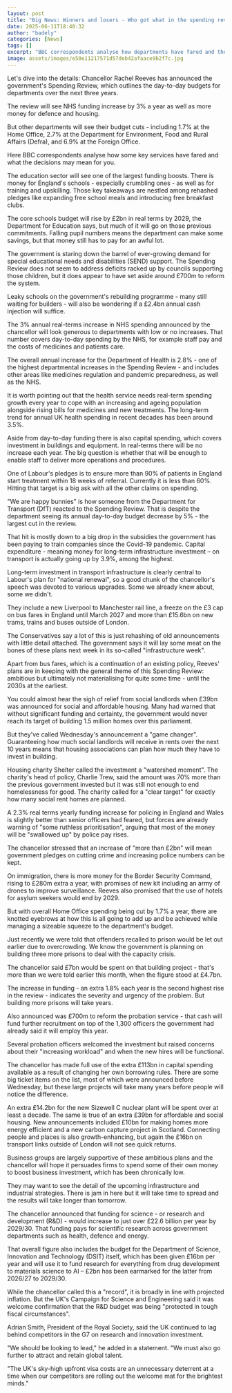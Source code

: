 ```yaml
---
layout: post
title: "Big News: Winners and losers - Who got what in the spending review?"
date: 2025-06-11T18:40:32
author: "badely"
categories: [News]
tags: []
excerpt: "BBC correspondents analyse how departments have fared and the impact decisions could have on you."
image: assets/images/e50e11217571d57deb42afaace9b2f7c.jpg
---
```


Let's dive into the details: Chancellor Rachel Reeves has announced the government's Spending Review, which outlines the day-to-day budgets for departments over the next three years.

The review will see NHS funding increase by 3% a year as well as more money for defence and housing. 

But other departments will see their budget cuts - including 1.7% at the Home Office, 2.7% at the Department for Environment, Food and Rural Affairs (Defra), and 6.9% at the Foreign Office.

Here BBC correspondents analyse how some key services have fared and what the decisions may mean for you.

The education sector will see one of the largest funding boosts. There is money for England's schools - especially crumbling ones - as well as for training and upskilling. Those key takeaways are nestled among rehashed pledges like expanding free school meals and introducing free breakfast clubs.

The core schools budget will rise by £2bn in real terms by 2029, the Department for Education says, but much of it will go on those previous commitments. Falling pupil numbers means the department can make some savings, but that money still has to pay for an awful lot.

The government is staring down the barrel of ever-growing demand for special educational needs and disabilities (SEND) support. The Spending Review does not seem to address deficits racked up by councils supporting those children, but it does appear to have set aside around £700m to reform the system.

Leaky schools on the government's rebuilding programme - many still waiting for builders - will also be wondering if a £2.4bn annual cash injection will suffice.

The 3% annual real-terms increase in NHS spending announced by the chancellor will look generous to departments with low or no increases. That number covers day-to-day spending by the NHS, for example staff pay and the costs of medicines and patients care.

The overall annual increase for the Department of Health is 2.8% - one of the highest departmental increases in the Spending Review - and includes other areas like medicines regulation and pandemic preparedness, as well as the NHS.

It is worth pointing out that the health service needs real-term spending growth every year to cope with an increasing and ageing population alongside rising bills for medicines and new treatments. The long-term trend for annual UK health spending in recent decades has been around 3.5%.

Aside from day-to-day funding there is also capital spending, which covers investment in buildings and equipment. In real-terms there will be no increase each year. The big question is whether that will be enough to enable staff to deliver more operations and procedures.

One of Labour's pledges is to ensure more than 90% of patients in England start treatment within 18 weeks of referral. Currently it is less than 60%. Hitting that target is a big ask with all the other claims on spending.

"We are happy bunnies" is how someone from the Department for Transport (DfT) reacted to the Spending Review. That is despite the department seeing its annual day-to-day budget decrease by 5% - the largest cut in the review.

That hit is mostly down to a big drop in the subsidies the government has been paying to train companies since the Covid-19 pandemic. Capital expenditure - meaning money for long-term infrastructure investment – on transport is actually going up by 3.9%, among the highest.

Long-term investment in transport infrastructure is clearly central to Labour's plan for "national renewal", so a good chunk of the chancellor's speech was devoted to various upgrades. Some we already knew about, some we didn't.

They include a new Liverpool to Manchester rail line, a freeze on the £3 cap on bus fares in England until March 2027 and more than £15.6bn on new trams, trains and buses outside of London.

The Conservatives say a lot of this is just rehashing of old announcements with little detail attached. The government says it will lay some meat on the bones of these plans next week in its so-called "infrastructure week".

Apart from bus fares, which is a continuation of an existing policy, Reeves' plans are in keeping with the general theme of this Spending Review: ambitious but ultimately not materialising for quite some time - until the 2030s at the earliest.

You could almost hear the sigh of relief from social landlords when £39bn was announced for social and affordable housing. Many had warned that without significant funding and certainty, the government would never reach its target of building 1.5 million homes over this parliament.

But they've called Wednesday's announcement a "game changer". Guaranteeing how much social landlords will receive in rents over the next 10 years means that housing associations can plan how much they have to invest in building.

Housing charity Shelter called the investment a "watershed moment". The charity's head of policy, Charlie Trew, said the amount was 70% more than the previous government invested but it was still not enough to end homelessness for good. The charity called for a "clear target" for exactly how many social rent homes are planned.

A 2.3% real terms yearly funding increase for policing in England and Wales is slightly better than senior officers had feared, but forces are already warning of "some ruthless prioritisation", arguing that most of the money will be "swallowed up" by police pay rises.

The chancellor stressed that an increase of "more than £2bn" will mean government pledges on cutting crime and increasing police numbers can be kept.

On immigration, there is more money for the Border Security Command, rising to £280m extra a year, with promises of new kit including an army of drones to improve surveillance. Reeves also promised that the use of hotels for asylum seekers would end by 2029.

But with overall Home Office spending being cut by 1.7% a year, there are knotted eyebrows at how this is all going to add up and be achieved while managing a sizeable squeeze to the department's budget.

Just recently we were told that offenders recalled to prison would be let out earlier due to overcrowding. We know the government is planning on building three more prisons to deal with the capacity crisis.

The chancellor said £7bn would be spent on that building project - that's more than we were told earlier this month, when the figure stood at £4.7bn.

The increase in funding - an extra 1.8% each year is the second highest rise in the review - indicates the severity and urgency of the problem. But building more prisons will take years.

Also announced was £700m to reform the probation service - that cash will fund further recruitment on top of the 1,300 officers the government had already said it will employ this year.

Several probation officers welcomed the investment but raised concerns about their "increasing workload" and when the new hires will be functional.

The chancellor has made full use of the extra £113bn in capital spending available as a result of changing her own borrowing rules. There are some big ticket items on the list, most of which were announced before Wednesday, but these large projects will take many years before people will notice the difference.

An extra £14.2bn for the new Sizewell C nuclear plant will be spent over at least a decade. The same is true of an extra £39bn for affordable and social housing. New announcements included £10bn for making homes more energy efficient and a new carbon capture project in Scotland. Connecting people and places is also growth-enhancing, but again the £16bn on transport links outside of London will not see quick returns.

Business groups are largely supportive of these ambitious plans and the chancellor will hope it persuades firms to spend some of their own money to boost business investment, which has been chronically low. 

They may want to see the detail of the upcoming infrastructure and industrial strategies. There is jam in here but it will take time to spread and the results will take longer than tomorrow.

The chancellor announced that funding for science - or research and development (R&D) - would increase to just over £22.6 billion per year by 2029/30. That funding pays for scientific research across government departments such as health, defence and energy.

That overall figure also includes the budget for the Department of Science, Innovation and Technology (DSIT) itself, which has been given £16bn per year and will use it to fund research for everything from drug development to materials science to AI – £2bn has been earmarked for the latter from 2026/27 to 2029/30.

While the chancellor called this a "record", it is broadly in line with projected inflation. But the UK's Campaign for Science and Engineering said it was welcome confirmation that the R&D budget was being "protected in tough fiscal circumstances".

Adrian Smith, President of the Royal Society, said the UK continued to lag behind competitors in the G7 on research and innovation investment.

"We should be looking to lead," he added in a statement. "We must also go further to attract and retain global talent. 

"The UK's sky-high upfront visa costs are an unnecessary deterrent at a time when our competitors are rolling out the welcome mat for the brightest minds."

